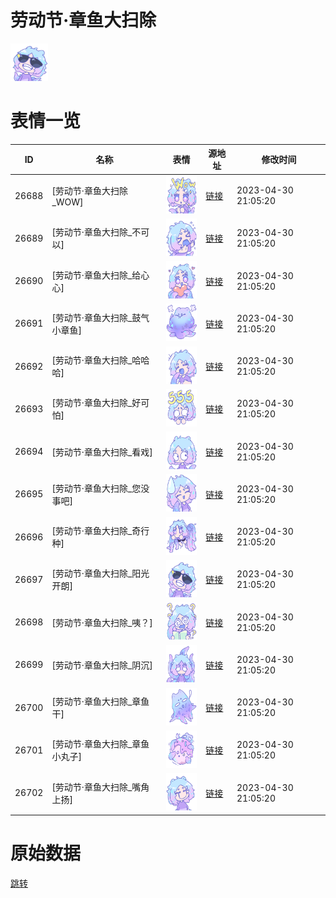 # 劳动节·章鱼大扫除

<img src="./cover.png" height="60" alt="cover" />

# 表情一览

|ID|名称|表情|源地址|修改时间|
|----|----|----|----|----|
|26688|[劳动节·章鱼大扫除_WOW]|<img src="./pic/026688_%5B劳动节·章鱼大扫除_WOW%5D.png" height="60" alt="WOW"/>|[链接](https://i0.hdslb.com/bfs/garb/d190540a812980729572c44a3ce0931741fd8e69.png)|2023-04-30 21:05:20|
|26689|[劳动节·章鱼大扫除_不可以]|<img src="./pic/026689_%5B劳动节·章鱼大扫除_不可以%5D.png" height="60" alt="不可以"/>|[链接](https://i0.hdslb.com/bfs/garb/7f850d862c7cad448c46aca02778582beb57e85d.png)|2023-04-30 21:05:20|
|26690|[劳动节·章鱼大扫除_给心心]|<img src="./pic/026690_%5B劳动节·章鱼大扫除_给心心%5D.png" height="60" alt="给心心"/>|[链接](https://i0.hdslb.com/bfs/garb/547e35f1d11b03b37bb24bbd0cb883cb303b53fb.png)|2023-04-30 21:05:20|
|26691|[劳动节·章鱼大扫除_鼓气小章鱼]|<img src="./pic/026691_%5B劳动节·章鱼大扫除_鼓气小章鱼%5D.png" height="60" alt="鼓气小章鱼"/>|[链接](https://i0.hdslb.com/bfs/garb/a7e7206e53d9f72ea4307121a5b25bae4974117e.png)|2023-04-30 21:05:20|
|26692|[劳动节·章鱼大扫除_哈哈哈]|<img src="./pic/026692_%5B劳动节·章鱼大扫除_哈哈哈%5D.png" height="60" alt="哈哈哈"/>|[链接](https://i0.hdslb.com/bfs/garb/4b71347f466871c998f50a66877e0bddbdf15a3a.png)|2023-04-30 21:05:20|
|26693|[劳动节·章鱼大扫除_好可怕]|<img src="./pic/026693_%5B劳动节·章鱼大扫除_好可怕%5D.png" height="60" alt="好可怕"/>|[链接](https://i0.hdslb.com/bfs/garb/9556cbe0e2f473137b3e5c77d334c3dad9196902.png)|2023-04-30 21:05:20|
|26694|[劳动节·章鱼大扫除_看戏]|<img src="./pic/026694_%5B劳动节·章鱼大扫除_看戏%5D.png" height="60" alt="看戏"/>|[链接](https://i0.hdslb.com/bfs/garb/ed3f9a92cb0de1474912a92558146301a15abe15.png)|2023-04-30 21:05:20|
|26695|[劳动节·章鱼大扫除_您没事吧]|<img src="./pic/026695_%5B劳动节·章鱼大扫除_您没事吧%5D.png" height="60" alt="您没事吧"/>|[链接](https://i0.hdslb.com/bfs/garb/529aa8c95121c3c6af2bd65a9f2c6fe342b4653d.png)|2023-04-30 21:05:20|
|26696|[劳动节·章鱼大扫除_奇行种]|<img src="./pic/026696_%5B劳动节·章鱼大扫除_奇行种%5D.png" height="60" alt="奇行种"/>|[链接](https://i0.hdslb.com/bfs/garb/67fd491cd3ac47288c46035f0fe7048dc2c1e809.png)|2023-04-30 21:05:20|
|26697|[劳动节·章鱼大扫除_阳光开朗]|<img src="./pic/026697_%5B劳动节·章鱼大扫除_阳光开朗%5D.png" height="60" alt="阳光开朗"/>|[链接](https://i0.hdslb.com/bfs/garb/60fe9cbcc8a4131e8c6759ddc2478972f9ec14d1.png)|2023-04-30 21:05:20|
|26698|[劳动节·章鱼大扫除_咦？]|<img src="./pic/026698_%5B劳动节·章鱼大扫除_咦？%5D.png" height="60" alt="咦？"/>|[链接](https://i0.hdslb.com/bfs/garb/d1fa2b755641c082faae073dfd91c184178719d2.png)|2023-04-30 21:05:20|
|26699|[劳动节·章鱼大扫除_阴沉]|<img src="./pic/026699_%5B劳动节·章鱼大扫除_阴沉%5D.png" height="60" alt="阴沉"/>|[链接](https://i0.hdslb.com/bfs/garb/9211f8052931a69cef77153221677a1c916f619d.png)|2023-04-30 21:05:20|
|26700|[劳动节·章鱼大扫除_章鱼干]|<img src="./pic/026700_%5B劳动节·章鱼大扫除_章鱼干%5D.png" height="60" alt="章鱼干"/>|[链接](https://i0.hdslb.com/bfs/garb/3c41bf73c716a89596240197cc3beae76a15da1d.png)|2023-04-30 21:05:20|
|26701|[劳动节·章鱼大扫除_章鱼小丸子]|<img src="./pic/026701_%5B劳动节·章鱼大扫除_章鱼小丸子%5D.png" height="60" alt="章鱼小丸子"/>|[链接](https://i0.hdslb.com/bfs/garb/187259c145108250c4215c7f82502be1d5c3a2dd.png)|2023-04-30 21:05:20|
|26702|[劳动节·章鱼大扫除_嘴角上扬]|<img src="./pic/026702_%5B劳动节·章鱼大扫除_嘴角上扬%5D.png" height="60" alt="嘴角上扬"/>|[链接](https://i0.hdslb.com/bfs/garb/9a7368d7e81d5a0a8ae4d512c580951b1a2c9522.png)|2023-04-30 21:05:20|

# 原始数据

[跳转](./raw.json)


